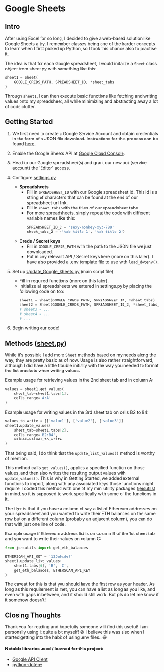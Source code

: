 Google Sheets
=============

Intro
-----
After using Excel for so long, I decided to give a web-based solution like Google Sheets a try. I remember classes being one of the harder concepts to learn when I first picked up Python, so I took this chance also to practise it.

The idea is that for each Google spreadsheet, I would initalize a `Sheet` class object from sheet.py with something like this:
```py
sheet1 = Sheet(
    GOOGLE_CREDS_PATH, SPREADSHEET_ID, *sheet_tabs
)
```
Through `sheet1`, I can then execute basic functions like fetching and writing values onto my spreadsheet, all while minimizing and abstracting away a lot of code clutter.

Getting Started
---------------
1. We first need to create a Google Service Account and obtain credentials in the form of a JSON file download. Instructions for this process can be found [here](https://developers.google.com/workspace/guides/create-credentials#service-account).

2. Enable the Google Sheets API at [Google Cloud Console](https://console.cloud.google.com/apis).

3. Head to our Google spreadsheet(s) and grant our new bot (service account) the 'Editor' access.

4. Configure [settings.py](settings.py)
   - **Spreadsheets**
       - Fill in `SPREADSHEET_ID` with our Google spreadsheet id. This id is a string of characters that can be found at the end of our spreadsheet url link.
       - Fill in `sheet_tabs` with the titles of our spreadsheet tabs.
       - For more spreadsheets, simply repeat the code with different variable names like this:
         ```py
         SPREADSHEET_ID_2 = 'sexy-monkey-xyz-789'
         sheet_tabs_2 = ('tab title 1', 'tab title 2')
         ```
   - **Creds / Secret keys**
       - Fill in `GOOGLE_CREDS_PATH` with the path to the JSON file we just downloaded.
       - Put in any relevant API / Secret keys here (more on this later). I have also provided a .env template file to use with `load_dotenv()`.

5. Set up [Update_Google_Sheets.py](Update_Google_Sheets.py) (main script file)
   - Fill in required functions (more on this later).
   - Initialize all spreadsheets we entered in settings.py by placing the following code on top:
     ```py
     sheet1 = Sheet(GOOGLE_CREDS_PATH, SPREADSHEET_ID, *sheet_tabs)
     sheet2 = Sheet(GOOGLE_CREDS_PATH, SPREADSHEET_ID_2, *sheet_tabs_2)
     # sheet3 = ...
     # sheet4 = ...
     # ...
     ```

6. Begin writing our code!

Methods ([sheet.py](sheet.py))
------------------------------
While it's possible I add more `Sheet` methods based on my needs along the way, they are pretty basic as of now. Usage is also rather straightforward, although I did have a little trouble initially with the way you needed to format the list brackets when writing values.

Example usage for retrieving values in the 2nd sheet tab and in column A:
```py
values = sheet1.get_values(
    sheet_tab=sheet1.tabs[1],
    cells_range='A:A'
)
```
Example usage for writing values in the 3rd sheet tab on cells B2 to B4:
```py
values_to_write = [['value1'], ['value2'], ['value3']]
sheet1.update_values(
    sheet_tab=sheet1.tabs[2],
    cells_range='B2:B4',
    values=values_to_write
)
```

That being said, I do think that the `update_list_values()` method is worthy of mention.

This method calls `get_values()`, applies a specified function on those values, and then also writes the resulting output values with `update_values()`. This is why in Getting Started, we added external functions to import, along with any associated keys those functions might require. I coded this method with one of my mini utility packages ([jersutils](https://github.com/jeremyngcode/jersutils)) in mind, so it is supposed to work specifically with some of the functions in it.

The tl;dr is that if you have a column of say a list of Ethereum addresses on your spreadsheet and you wanted to write their ETH balances on the same row but on a different column (probably an adjacent column), you can do that with just one line of code.

Example usage if Ethereum address list is on column B of the 1st sheet tab and you want to write their values on column C:
```py
from jersutils import get_eth_balances

ETHERSCAN_API_KEY = '123abcdef'
sheet1.update_list_values(
    sheet1.tabs[0], 'B', 'C',
    get_eth_balances, ETHERSCAN_API_KEY
)
```
The caveat for this is that you should have the first row as your header. As long as this requirement is met, you can have a list as long as you like, and even with gaps in between, and it should still work. But pls do let me know if it somehow doesn't!

Closing Thoughts
----------------
Thank you for reading and hopefully someone will find this useful! I am personally using it quite a bit myself! 😃 I believe this was also when I started getting into the habit of using .env files.. 😆

#### Notable libraries used / learned for this project:
- [Google API Client](https://pypi.org/project/google-api-python-client/)
- [python-dotenv](https://pypi.org/project/python-dotenv/)

